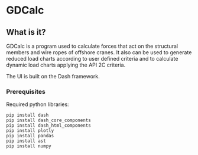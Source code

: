 # GDCalc

## What is it?

GDCalc is a program used to calculate forces that act on the structural members and wire ropes of offshore cranes. It also can be used to generate reduced load charts according to user defined criteria and to calculate dynamic load charts applying the API 2C criteria.

The UI is built on the Dash framework.

### Prerequisites

Required python libraries:

```
pip install dash
pip install dash_core_components
pip install dash_html_components
pip install plotly
pip install pandas
pip install ast
pip install numpy
```
